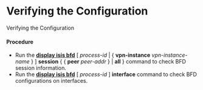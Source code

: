 Verifying the Configuration
===========================

Verifying the Configuration

#### Procedure

* Run the [**display isis bfd**](cmdqueryname=display+isis+bfd) [ *process-id* | { **vpn-instance** *vpn-instance-name* } ] **session** { { **peer** *peer-addr* } | **all** } command to check BFD session information.
* Run the [**display isis bfd**](cmdqueryname=display+isis+bfd) [ *process-id* ] **interface** command to check BFD configurations on interfaces.